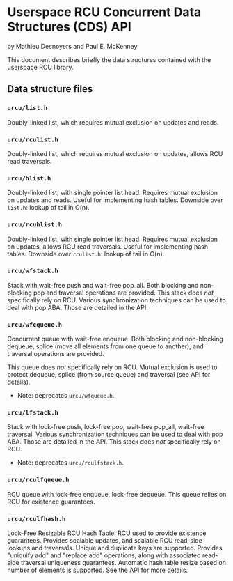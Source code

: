 Userspace RCU Concurrent Data Structures (CDS) API
==================================================

by Mathieu Desnoyers and Paul E. McKenney

This document describes briefly the data structures contained with the
userspace RCU library.


Data structure files
--------------------

### `urcu/list.h`

Doubly-linked list, which requires mutual exclusion on
updates and reads.


### `urcu/rculist.h`

Doubly-linked list, which requires mutual exclusion on
updates, allows RCU read traversals.


### `urcu/hlist.h`

Doubly-linked list, with single pointer list head. Requires
mutual exclusion on updates and reads. Useful for implementing hash tables.
Downside over `list.h`: lookup of tail in O(n).


### `urcu/rcuhlist.h`

Doubly-linked list, with single pointer list head.
Requires mutual exclusion on updates, allows RCU read traversals. Useful
for implementing hash tables. Downside over `rculist.h`: lookup of tail in O(n).


### `urcu/wfstack.h`

Stack with wait-free push and wait-free pop\_all. Both
blocking and non-blocking pop and traversal operations are provided. This
stack does _not_ specifically rely on RCU. Various synchronization techniques
can be used to deal with pop ABA. Those are detailed in the API.


### `urcu/wfcqueue.h`

Concurrent queue with wait-free enqueue. Both blocking and
non-blocking dequeue, splice (move all elements from one queue
to another), and traversal operations are provided.

This queue does _not_ specifically rely on RCU. Mutual exclusion
is used to protect dequeue, splice (from source queue) and
traversal (see API for details).

  - Note: deprecates `urcu/wfqueue.h`.


### `urcu/lfstack.h`

Stack with lock-free push, lock-free pop, wait-free pop\_all,
wait-free traversal. Various synchronization techniques can be
used to deal with pop ABA. Those are detailed in the API.
This stack does _not_ specifically rely on RCU.

  - Note: deprecates `urcu/rculfstack.h`.


### `urcu/rculfqueue.h`

RCU queue with lock-free enqueue, lock-free dequeue.
This queue relies on RCU for existence guarantees.


### `urcu/rculfhash.h`

Lock-Free Resizable RCU Hash Table. RCU used to provide
existence guarantees. Provides scalable updates, and scalable
RCU read-side lookups and traversals. Unique and duplicate keys
are supported. Provides "uniquify add" and "replace add"
operations, along with associated read-side traversal uniqueness
guarantees. Automatic hash table resize based on number of
elements is supported. See the API for more details.
